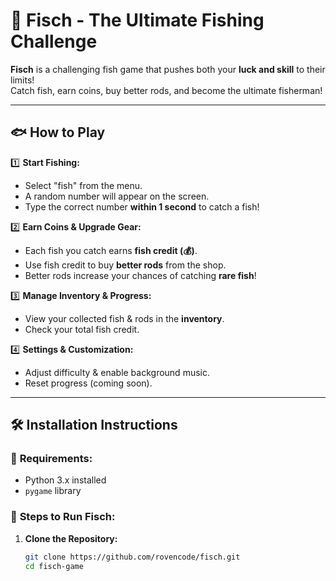 # 🎣 Fisch - The Ultimate Fishing Challenge  

**Fisch** is a challenging fish game that pushes both your **luck and skill** to their limits!  
Catch fish, earn coins, buy better rods, and become the ultimate fisherman!  

---

## 🐟 How to Play  

1️⃣ **Start Fishing:**  
   - Select "fish" from the menu.  
   - A random number will appear on the screen.  
   - Type the correct number **within 1 second** to catch a fish!  

2️⃣ **Earn Coins & Upgrade Gear:**  
   - Each fish you catch earns **fish credit (💰)**.  
   - Use fish credit to buy **better rods** from the shop.  
   - Better rods increase your chances of catching **rare fish**!  

3️⃣ **Manage Inventory & Progress:**  
   - View your collected fish & rods in the **inventory**.  
   - Check your total fish credit.  

4️⃣ **Settings & Customization:**  
   - Adjust difficulty & enable background music.  
   - Reset progress (coming soon).  

---

## 🛠 Installation Instructions  

### 📌 **Requirements:**  
- Python 3.x installed  
- `pygame` library  

### 🚀 **Steps to Run Fisch:**  
1. **Clone the Repository:**  
   ```sh
   git clone https://github.com/rovencode/fisch.git
   cd fisch-game

